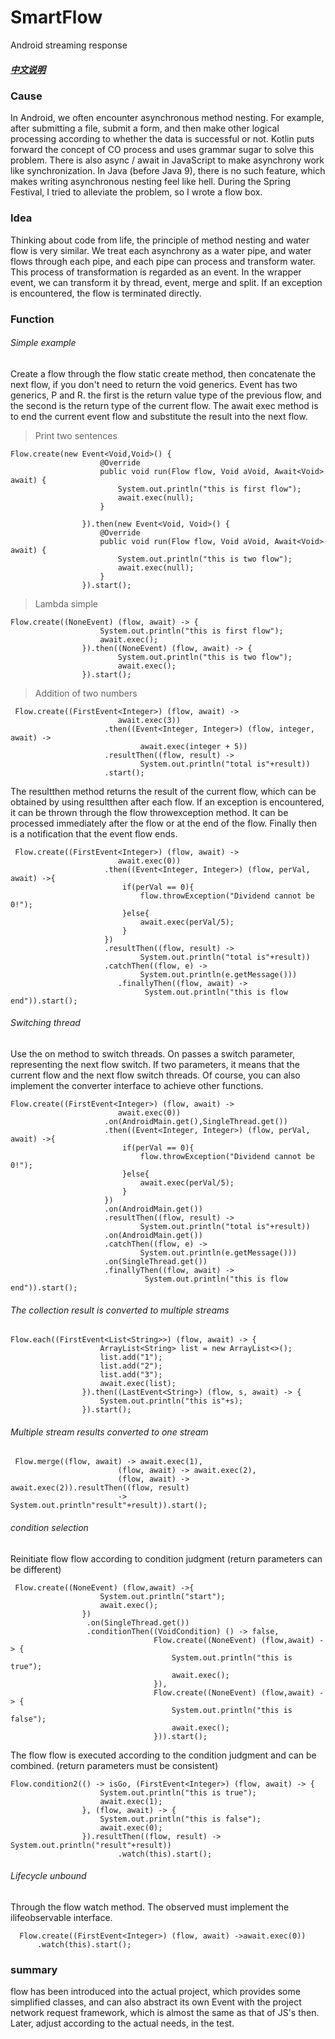 # SmartFlow
Android streaming response 
##### [中文说明](README.md)
### Cause
In Android, we often encounter asynchronous method nesting. For example, after submitting a file, submit a form, and then make other logical processing according to whether the data is successful or not. Kotlin puts forward the concept of CO process and uses grammar sugar to solve this problem. There is also async / await in JavaScript to make asynchrony work like synchronization. In Java (before Java 9), there is no such feature, which makes writing asynchronous nesting feel like hell. During the Spring Festival, I tried to alleviate the problem, so I wrote a flow box.
### Idea
Thinking about code from life, the principle of method nesting and water flow is very similar. We treat each asynchrony as a water pipe, and water flows through each pipe, and each pipe can process and transform water. This process of transformation is regarded as an event. In the wrapper event, we can transform it by thread, event, merge and split. If an exception is encountered, the flow is terminated directly.

### Function
###### Simple example
Create a flow through the flow static create method, then concatenate the next flow, if you don't need to return the void generics. Event has two generics, P and R. the first is the return value type of the previous flow, and the second is the return type of the current flow. The await exec method is to end the current event flow and substitute the result into the next flow.

>Print two sentences

```
Flow.create(new Event<Void,Void>() {
                    @Override
                    public void run(Flow flow, Void aVoid, Await<Void> await) {
                        System.out.println("this is first flow");
                        await.exec(null);
                    }
                    
                }).then(new Event<Void, Void>() {
                    @Override
                    public void run(Flow flow, Void aVoid, Await<Void> await) {
                        System.out.println("this is two flow");
                        await.exec(null); 
                    }
                }).start();
```

> Lambda simple

```
Flow.create((NoneEvent) (flow, await) -> {
                    System.out.println("this is first flow");
                    await.exec(); 
                }).then((NoneEvent) (flow, await) -> {
                        System.out.println("this is two flow");
                        await.exec();
                }).start();
```
> Addition of two numbers

```
 Flow.create((FirstEvent<Integer>) (flow, await) -> 
                        await.exec(3))
                     .then((Event<Integer, Integer>) (flow, integer, await) -> 
                             await.exec(integer + 5))
                     .resultThen((flow, result) -> 
                             System.out.println("total is"+result))
                     .start();
```
The resultthen method returns the result of the current flow, which can be obtained by using resultthen after each flow. If an exception is encountered, it can be thrown through the flow throwexception method. It can be processed immediately after the flow or at the end of the flow. Finally then is a notification that the event flow ends.


```
 Flow.create((FirstEvent<Integer>) (flow, await) ->
                        await.exec(0))
                     .then((Event<Integer, Integer>) (flow, perVal, await) ->{
                         if(perVal == 0){
                             flow.throwException("Dividend cannot be 0!");
                         }else{
                             await.exec(perVal/5);
                         }
                     })
                     .resultThen((flow, result) ->
                             System.out.println("total is"+result))
                     .catchThen((flow, e) ->
                             System.out.println(e.getMessage()))
                        .finallyThen((flow, await) -> 
                              System.out.println("this is flow end")).start();
```

###### Switching thread
Use the on method to switch threads. On passes a switch parameter, representing the next flow switch. If two parameters, it means that the current flow and the next flow switch threads. Of course, you can also implement the converter interface to achieve other functions.
```
Flow.create((FirstEvent<Integer>) (flow, await) ->
                        await.exec(0))
                     .on(AndroidMain.get(),SingleThread.get())   
                     .then((Event<Integer, Integer>) (flow, perVal, await) ->{
                         if(perVal == 0){
                             flow.throwException("Dividend cannot be 0!");
                         }else{
                             await.exec(perVal/5);
                         }
                     })
                     .on(AndroidMain.get())
                     .resultThen((flow, result) ->
                             System.out.println("total is"+result))
                     .on(AndroidMain.get())
                     .catchThen((flow, e) ->
                             System.out.println(e.getMessage()))
                     .on(SingleThread.get())
                     .finallyThen((flow, await) ->
                              System.out.println("this is flow end")).start();
```

###### The collection result is converted to multiple streams

```
Flow.each((FirstEvent<List<String>>) (flow, await) -> {
                    ArrayList<String> list = new ArrayList<>();
                    list.add("1");
                    list.add("2");
                    list.add("3");
                    await.exec(list);
                }).then((LastEvent<String>) (flow, s, await) -> {
                    System.out.println("this is"+s);
                }).start();
```
###### Multiple stream results converted to one stream


```
 Flow.merge((flow, await) -> await.exec(1),
                        (flow, await) -> await.exec(2),
                        (flow, await) -> await.exec(2)).resultThen((flow, result)
                        ->  System.out.println"result"+result)).start();
```

###### condition selection
Reinitiate flow flow according to condition judgment (return parameters can be different)

```
 Flow.create((NoneEvent) (flow,await) ->{
                    System.out.println("start");
                    await.exec();
                })
                 .on(SingleThread.get())
                 .conditionThen((VoidCondition) () -> false,
                                Flow.create((NoneEvent) (flow,await) -> {
                                    System.out.println("this is true");
                                    await.exec();
                                }),
                                Flow.create((NoneEvent) (flow,await) -> {
                                    System.out.println("this is false");
                                    await.exec();
                                })).start();
```
The flow flow is executed according to the condition judgment and can be combined. (return parameters must be consistent)
```
Flow.condition2(() -> isGo, (FirstEvent<Integer>) (flow, await) -> {
                    System.out.println("this is true");
                    await.exec(1);
                }, (flow, await) -> {
                    System.out.println("this is false");
                    await.exec(0);
                }).resultThen((flow, result) ->  System.out.println("result"+result))
                        .watch(this).start();
```


###### Lifecycle unbound
Through the flow watch method. The observed must implement the ilifeobservable interface.

```
  Flow.create((FirstEvent<Integer>) (flow, await) ->await.exec(0)) 
      .watch(this).start();
```


### summary
flow has been introduced into the actual project, which provides some simplified classes, and can also abstract its own Event with the project network request framework, which is almost the same as that of JS's then. Later, adjust according to the actual needs, in the test.













